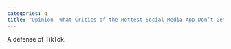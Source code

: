 ```yaml
---
categories: g
title: "Opinion  What Critics of the Hottest Social Media App Don’t Get"
---
```

A defense of TikTok.